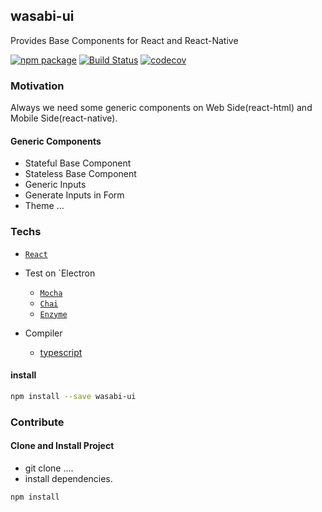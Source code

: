 ## wasabi-ui

Provides Base Components for React and React-Native

[![npm package](https://badge.fury.io/gh/wasabi-io/wasabi-ui.svg)](https://badge.fury.io/gh/wasabi-io/wasabi-ui.svg)
[![Build Status](https://travis-ci.org/wasabi-io/wasabi-ui.svg?branch=master)](https://travis-ci.org/wasabi-io/wasabi-ui)
[![codecov](https://codecov.io/gh/wasabi-io/wasabi-ui/branch/master/graph/badge.svg)](https://codecov.io/gh/wasabi-io/wasabi-ui)

### Motivation

Always we need some generic components on Web Side(react-html) and Mobile Side(react-native).

#### Generic Components
* Stateful Base Component
* Stateless Base Component
* Generic Inputs
* Generate Inputs in Form
* Theme
...

### Techs
* [`React`](https://facebook.github.io/react/)
* Test on `Electron
    - [`Mocha`](https://mochajs.org/)
    - [`Chai`](http://chaijs.com/)
    - [`Enzyme`](http://airbnb.io/enzyme/)
     
* Compiler
    - [typescript](https://www.typescriptlang.org/)

#### install
```bash
npm install --save wasabi-ui
```

### Contribute

#### Clone and Install Project

* git clone ....
*  install dependencies.
```bash
npm install
```
